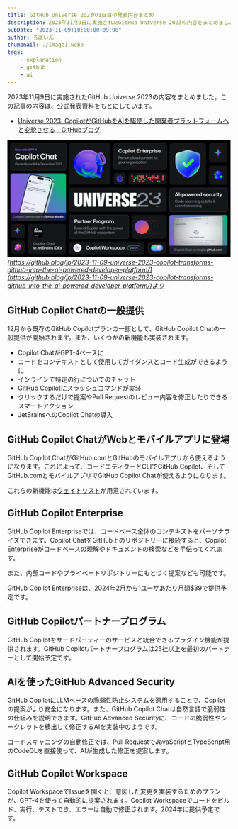```yaml
---
title: GitHub Universe 2023の1日目の発表内容まとめ
description: 2023年11月9日に実施されたGitHub Universe 2023の内容をまとめました。
pubDate: "2023-11-09T10:00:00+09:00"
author: ろぼいん
thumbnail: ./image1.webp
tags:
    - explanation
    - github
    - ai
---
```


2023年11月9日に実施されたGitHub Universe 2023の内容をまとめました。この記事の内容は、公式発表資料をもとにしています。

- [Universe 2023: CopilotがGitHubをAIを駆使した開発者プラットフォームへと変貌させる - GitHubブログ](https://github.blog/jp/2023-11-09-universe-2023-copilot-transforms-github-into-the-ai-powered-developer-platform/)

![GitHub Universe 2023の概要の画像](./image1.webp)
*[https://github.blog/jp/2023-11-09-universe-2023-copilot-transforms-github-into-the-ai-powered-developer-platform/](https://github.blog/jp/2023-11-09-universe-2023-copilot-transforms-github-into-the-ai-powered-developer-platform/)より*

## GitHub Copilot Chatの一般提供

12月から既存のGitHub Copilotプランの一部として、GitHub Copilot Chatの一般提供が開始されます。また、いくつかの新機能も実装されます。

- Copilot ChatがGPT-4ベースに
- コードをコンテキストとして使用してガイダンスとコード生成ができるように
- インラインで特定の行についてのチャット
- GitHub Copilotにスラッシュコマンドが実装
- クリックするだけで提案やPull Requestのレビュー内容を修正したりできるスマートアクション
- JetBrainsへのCopilot Chatの導入

## GitHub Copilot ChatがWebとモバイルアプリに登場

GitHub Copilot ChatがGitHub.comとGitHubのモバイルアプリから使えるようになります。これによって、コードエディターとCLIでGitHub Copilot、そしてGitHub.comとモバイルアプリでGitHub
Copilot Chatが使えるようになります。

これらの新機能は[ウェイトリスト](https://github.com/features/preview)が用意されています。

## GitHub Copilot Enterprise

GitHub Copilot Enterpriseでは、コードベース全体のコンテキストをパーソナライズできます。Copilot ChatをGitHub上のリポジトリーに接続すると、Copilot Enterpriseがコードベースの理解やドキュメントの検索などを手伝ってくれます。

また、内部コードやプライベートリポジトリーにもとづく提案なども可能です。

GitHub Copilot Enterpriseは、2024年2月から1ユーザあたり月額$39で提供予定です。

## GitHub Copilotパートナープログラム

GitHub Copilotをサードパーティーのサービスと統合できるプラグイン機能が提供されます。GitHub Copilotパートナープログラムは25社以上を最初のパートナーとして開始予定です。

## AIを使ったGitHub Advanced Security

GitHub CopilotにLLMベースの脆弱性防止システムを適用することで、Copilotの提案がより安全になります。また、GitHub Copilot Chatは自然言語で脆弱性の仕組みを説明できます。GitHub Advanced Securityに、コードの脆弱性やシークレットを検出して修正するAIを実装中のようです。

コードスキャニングの自動修正では、Pull RequestでJavaScriptとTypeScript用のCodeQLを直接使って、AIが生成した修正を提案します。

## GitHub Copilot Workspace

Copilot WorkspaceでIssueを開くと、意図した変更を実装するためのプランが、GPT-4を使って自動的に提案されます。Copilot Workspaceでコードをビルド、実行、テストでき、エラーは自動で修正されます。2024年に提供予定です。
